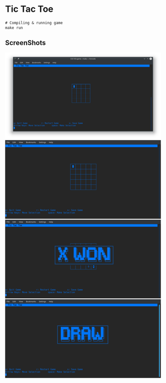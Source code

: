 # Tic Tac Toe

```
# Compiling & running game
make run
```

## ScreenShots

![Window](/ScreenShots/1.png?raw=true)
![Board Size 5](/ScreenShots/2.png?raw=true)
![Won](/ScreenShots/3.png?raw=true)
![Draw](/ScreenShots/4.png?raw=true)
